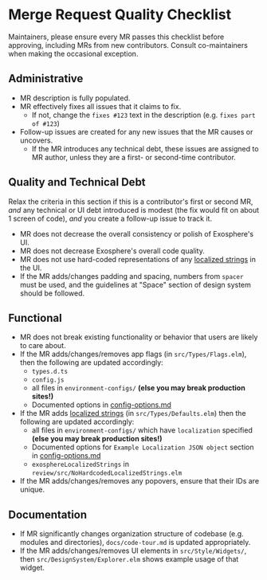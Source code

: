 # Merge Request Quality Checklist

Maintainers, please ensure every MR passes this checklist before approving, including MRs from new contributors. Consult co-maintainers when making the occasional exception.

## Administrative

- MR description is fully populated.
- MR effectively fixes all issues that it claims to fix.
  - If not, change the `fixes #123` text in the description (e.g. `fixes part of #123`)
- Follow-up issues are created for any new issues that the MR causes or uncovers.
  - If the MR introduces any technical debt, these issues are assigned to MR author, unless they are a first- or second-time contributor.

## Quality and Technical Debt

Relax the criteria in this section if this is a contributor's first or second MR, _and_ any technical or UI debt introduced is modest (the fix would fit on about 1 screen of code), _and_ you create a follow-up issue to track it.

- MR does not decrease the overall consistency or polish of Exosphere's UI.
- MR does not decrease Exosphere's overall code quality.
- MR does not use hard-coded representations of any [localized strings](nomenclature-reference.md) in the UI.
- If the MR adds/changes padding and spacing, numbers from `spacer` must be used, and the guidelines at "Space" section of design system should be followed.

## Functional

- MR does not break existing functionality or behavior that users are likely to care about.
- If the MR adds/changes/removes app flags (in `src/Types/Flags.elm`), then the following are updated accordingly:
  + `types.d.ts`
  + `config.js`
  + all files in `environment-configs/` **(else you may break production sites!)**
  + Documented options in [config-options.md](config-options.md)
- If the MR adds [localized strings](nomenclature-reference.md) (in `src/Types/Defaults.elm`) then the following are updated accordingly:
  + all files in `environment-configs/` which have `localization` specified **(else you may break production sites!)**
  + Documented options for `Example Localization JSON object` section in [config-options.md](config-options.md)
  + `exosphereLocalizedStrings` in `review/src/NoHardcodedLocalizedStrings.elm`
- If the MR adds/changes/removes any popovers, ensure that their IDs are unique.

## Documentation

- If MR significantly changes organization structure of codebase (e.g. modules and directories), `docs/code-tour.md` is updated appropriately.
- If the MR adds/changes/removes UI elements in `src/Style/Widgets/`, then `src/DesignSystem/Explorer.elm` shows example usage of that widget.
